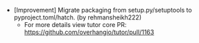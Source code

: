 - [Improvement] Migrate packaging from setup.py/setuptools to pyproject.toml/hatch. (by rehmansheikh222)
  - For more details view tutor core PR: https://github.com/overhangio/tutor/pull/1163